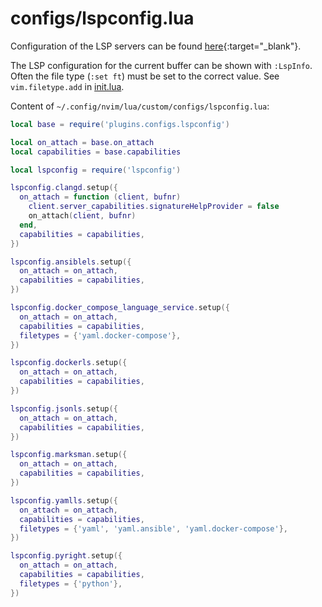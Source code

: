 # configs/lspconfig.lua

Configuration of the LSP servers can be found [here](https://github.com/neovim/nvim-lspconfig/blob/master/doc/server_configurations.md){:target="_blank"}.

The LSP configuration for the current buffer can be shown with `:LspInfo`. Often the file type (`:set ft`) must be set to the correct value. See `vim.filetype.add` in [init.lua](init_lua.md).

Content of `~/.config/nvim/lua/custom/configs/lspconfig.lua`:

```lua
local base = require('plugins.configs.lspconfig')

local on_attach = base.on_attach
local capabilities = base.capabilities

local lspconfig = require('lspconfig')

lspconfig.clangd.setup({
  on_attach = function (client, bufnr)
    client.server_capabilities.signatureHelpProvider = false
    on_attach(client, bufnr)
  end,
  capabilities = capabilities,
})

lspconfig.ansiblels.setup({
  on_attach = on_attach,
  capabilities = capabilities,
})

lspconfig.docker_compose_language_service.setup({
  on_attach = on_attach,
  capabilities = capabilities,
  filetypes = {'yaml.docker-compose'},
})

lspconfig.dockerls.setup({
  on_attach = on_attach,
  capabilities = capabilities,
})

lspconfig.jsonls.setup({
  on_attach = on_attach,
  capabilities = capabilities,
})

lspconfig.marksman.setup({
  on_attach = on_attach,
  capabilities = capabilities,
})

lspconfig.yamlls.setup({
  on_attach = on_attach,
  capabilities = capabilities,
  filetypes = {'yaml', 'yaml.ansible', 'yaml.docker-compose'},
})

lspconfig.pyright.setup({
  on_attach = on_attach,
  capabilities = capabilities,
  filetypes = {'python'},
})
```
